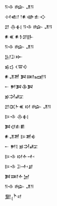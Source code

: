 <div class='block'>
<div class='line'>𒀀𒈾 𒈗 𒂗𒀀</div>
<div class='line'>𒀴𒅗 𒁹𒀭𒀝𒉺𒋓</div>
<div class='line'>𒇻 𒁲𒈬 𒀀𒈾 𒈗 𒂗𒀀</div>
<div class='line'>𒀭𒌍 𒀭𒊩𒌆𒃲</div>
<div class='line'>𒀀𒈾 𒈗 𒂗𒀀</div>
<div class='line'>𒌨𒊒𒁍</div>
<div class='line'>𒌗𒌓 𒌋𒐌𒄰</div>
<div class='line'>𒀭𒂗𒍪 𒀉𒌅𒍢𒀀</div>
<div class='line'>𒀸 𒂍𒀉𒆠𒀉</div>
<div class='line'>𒂊𒋫𒊐</div>
<div class='line'>𒇻𒀬𒈨𒌍 𒊭 𒈗 𒂗𒀀</div>
<div class='line'>𒄿𒈾 𒁲𒈬</div>
<div class='line'>𒀉𒋼𒉺𒀾</div>
<div class='line'>𒀭𒂗𒍪 𒄿𒋢𒄯</div>
<div class='line'>𒀸 𒂍𒋙 𒂊𒋫𒊐</div>
<div class='line'>𒄿𒈾 𒊭𒅆𒋾</div>
<div class='line'>𒄿𒈾 𒊒𒋾𒋗</div>
<div class='line'>𒀉𒌅𒅆𒅁</div>
<div class='line'>𒀀𒈾 𒈗 𒂗𒀀</div>
<div class='line'>𒅅𒋻𒁀</div>
</div>